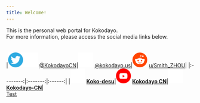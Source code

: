 ```yaml
---
title: Welcome!
---
```

This is the personal web portal for Kokodayo.  
For more information, please access the social media links below.  
<br>  
|[<img src="./assets/icons/twitter.svg" width="40px" height="40px">](https://x.kokodayo.us)[<img src="./assets/icons/x.svg" width="40px" height="40px">](https://x.kokodayo.us) [@KokodayoCN](https://x.kokodayo.us)|[<img src="./assets/icons/bsky.svg" width="40px" height="40px">](https://bluesky.kokodayo.us) [@kokodayo.us](https://bluesky.kokodayo.us)|[<img src="./assets/icons/reddit.svg" width="40px" height="40px">](https://reddit.kokodayo.us) [u/Smith_ZHOU](https://reddit.kokodayo.us)|
|:--------:|:-------:|:------:|
|**[<img src="./assets/icons/bilibili.svg" width="40px" height="40px">](https://bilibili.kokodayo.us) [Koko&#8209;desu](https://bilibili.kokodayo.us)**|**[<img src="./assets/icons/youtube.svg" width="40px" height="40px">](https://www.kokodayo.us/youtube) [Kokodayo&nbsp;CN](https://www.kokodayo.us/youtube)**|**[<img src="./assets/icons/github-mark-white.svg" width="40px" height="40px">](https://github.kokodayo.us) [Kokodayo&#8209;CN](https://github.kokodayo.us)**|  
[Test](http://192.168.0.101:8123)
<!-- <script src="./anti-inspect-element.js"></script> -->

